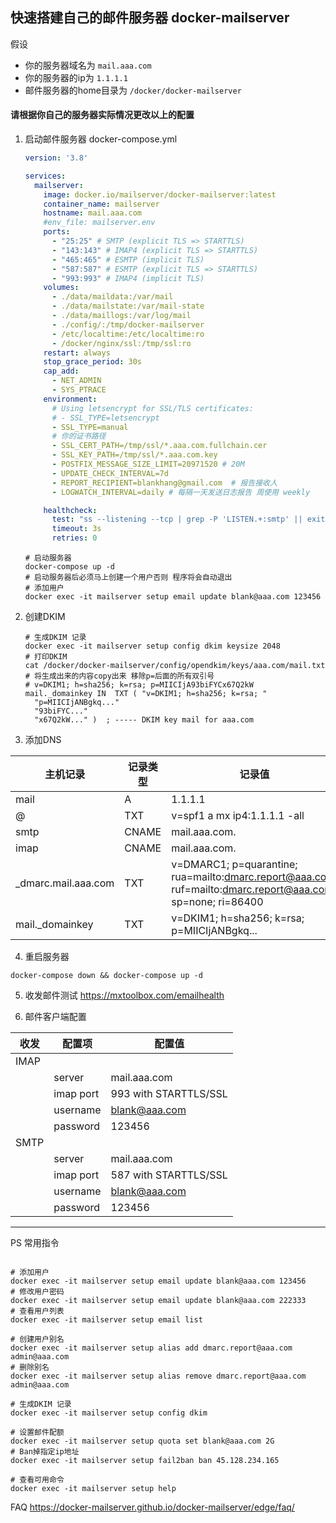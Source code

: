 ## 快速搭建自己的邮件服务器 docker-mailserver

假设 
- 你的服务器域名为 `mail.aaa.com`  
- 你的服务器的ip为 `1.1.1.1`  
- 邮件服务器的home目录为 `/docker/docker-mailserver`  
#### 请根据你自己的服务器实际情况更改以上的配置

1. 启动邮件服务器 docker-compose.yml
    ```yaml
    version: '3.8'
    
    services:
      mailserver:
        image: docker.io/mailserver/docker-mailserver:latest
        container_name: mailserver
        hostname: mail.aaa.com
        #env_file: mailserver.env
        ports:
          - "25:25" # SMTP (explicit TLS => STARTTLS)
          - "143:143" # IMAP4 (explicit TLS => STARTTLS)
          - "465:465" # ESMTP (implicit TLS)
          - "587:587" # ESMTP (explicit TLS => STARTTLS)
          - "993:993" # IMAP4 (implicit TLS)
        volumes:
          - ./data/maildata:/var/mail
          - ./data/mailstate:/var/mail-state
          - ./data/maillogs:/var/log/mail
          - ./config/:/tmp/docker-mailserver
          - /etc/localtime:/etc/localtime:ro
          - /docker/nginx/ssl:/tmp/ssl:ro
        restart: always
        stop_grace_period: 30s
        cap_add:
          - NET_ADMIN
          - SYS_PTRACE
        environment:
          # Using letsencrypt for SSL/TLS certificates:
          # - SSL_TYPE=letsencrypt
          - SSL_TYPE=manual
          # 你的证书路径
          - SSL_CERT_PATH=/tmp/ssl/*.aaa.com.fullchain.cer
          - SSL_KEY_PATH=/tmp/ssl/*.aaa.com.key
          - POSTFIX_MESSAGE_SIZE_LIMIT=20971520 # 20M
          - UPDATE_CHECK_INTERVAL=7d
          - REPORT_RECIPIENT=blankhang@gmail.com  # 报告接收人
          - LOGWATCH_INTERVAL=daily # 每隔一天发送日志报告 周使用 weekly
    
        healthcheck:
          test: "ss --listening --tcp | grep -P 'LISTEN.+:smtp' || exit 1"
          timeout: 3s
          retries: 0
    ```

    ```shell
    # 启动服务器
    docker-compose up -d 
    # 启动服务器后必须马上创建一个用户否则 程序将会自动退出
    # 添加用户
    docker exec -it mailserver setup email update blank@aaa.com 123456
    ```

2. 创建DKIM
    ```shell
    # 生成DKIM 记录
    docker exec -it mailserver setup config dkim keysize 2048
    # 打印DKIM 
    cat /docker/docker-mailserver/config/opendkim/keys/aaa.com/mail.txt
    # 将生成出来的内容copy出来 移除p=后面的所有双引号
    # v=DKIM1; h=sha256; k=rsa; p=MIICIjA93biFYCx67Q2kW
    mail._domainkey	IN	TXT	( "v=DKIM1; h=sha256; k=rsa; "
	  "p=MIICIjANBgkq..."
	  "93biFYC..."
	  "x67Q2kW..." )  ; ----- DKIM key mail for aaa.com
    ```

3. 添加DNS

| 主机记录 | 记录类型  | 记录值                                            |
|------|-------|------------------------------------------------|
| mail | A     | 1.1.1.1                                        |
| @   | TXT   | v=spf1  a mx ip4:1.1.1.1  -all                 |
| smtp   | CNAME | mail.aaa.com.                                  |
| imap   | CNAME   | mail.aaa.com. |
| _dmarc.mail.aaa.com   | TXT   | v=DMARC1; p=quarantine; rua=mailto:dmarc.report@aaa.com; ruf=mailto:dmarc.report@aaa.com; sp=none; ri=86400 |
| mail._domainkey   | TXT   | v=DKIM1; h=sha256; k=rsa; p=MIICIjANBgkq... |

4. 重启服务器
```shell
docker-compose down && docker-compose up -d
```

5. 收发邮件测试 https://mxtoolbox.com/emailhealth

6. 邮件客户端配置

| 收发    | 配置项      | 配置值           |
|-------|----------|---------------|
| IMAP  |          |  |
|   | server   | mail.aaa.com      |
|   | imap port | 993 with STARTTLS/SSL     |
|   | username | blank@aaa.com     |
|   | password | 123456        |
| SMTP  |          |
|   | server   | mail.aaa.com      |
|   | imap port | 587 with STARTTLS/SSL     |
|   | username | blank@aaa.com        |
|   | password | 123456        |

---
PS 常用指令

```shell

# 添加用户
docker exec -it mailserver setup email update blank@aaa.com 123456
# 修改用户密码
docker exec -it mailserver setup email update blank@aaa.com 222333
# 查看用户列表
docker exec -it mailserver setup email list

# 创建用户别名
docker exec -it mailserver setup alias add dmarc.report@aaa.com admin@aaa.com
# 删除别名
docker exec -it mailserver setup alias remove dmarc.report@aaa.com admin@aaa.com

# 生成DKIM 记录
docker exec -it mailserver setup config dkim

# 设置邮件配额
docker exec -it mailserver setup quota set blank@aaa.com 2G
# Ban掉指定ip地址
docker exec -it mailserver setup fail2ban ban 45.128.234.165

# 查看可用命令
docker exec -it mailserver setup help
```
FAQ https://docker-mailserver.github.io/docker-mailserver/edge/faq/
